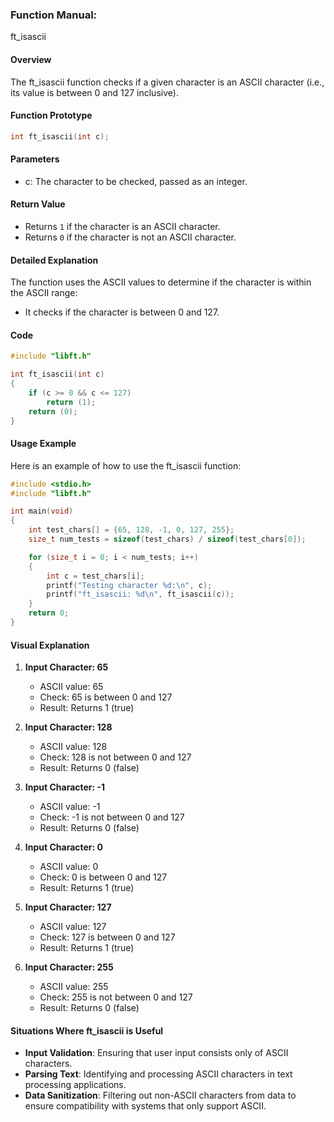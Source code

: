 ### Function Manual: 

ft_isascii

#### Overview
The ft_isascii function checks if a given character is an ASCII character (i.e., its value is between 0 and 127 inclusive).

#### Function Prototype
```c
int ft_isascii(int c);
```

#### Parameters
- c: The character to be checked, passed as an integer.

#### Return Value
- Returns `1` if the character is an ASCII character.
- Returns `0` if the character is not an ASCII character.

#### Detailed Explanation
The function uses the ASCII values to determine if the character is within the ASCII range:
- It checks if the character is between 0 and 127.

#### Code
```c
#include "libft.h"

int ft_isascii(int c)
{
    if (c >= 0 && c <= 127)
        return (1);
    return (0);
}
```

#### Usage Example
Here is an example of how to use the ft_isascii function:
```c
#include <stdio.h>
#include "libft.h"

int main(void)
{
    int test_chars[] = {65, 128, -1, 0, 127, 255};
    size_t num_tests = sizeof(test_chars) / sizeof(test_chars[0]);

    for (size_t i = 0; i < num_tests; i++)
    {
        int c = test_chars[i];
        printf("Testing character %d:\n", c);
        printf("ft_isascii: %d\n", ft_isascii(c));
    }
    return 0;
}
```

#### Visual Explanation
1. **Input Character: 65**
   - ASCII value: 65
   - Check: 65 is between 0 and 127
   - Result: Returns 1 (true)

2. **Input Character: 128**
   - ASCII value: 128
   - Check: 128 is not between 0 and 127
   - Result: Returns 0 (false)

3. **Input Character: -1**
   - ASCII value: -1
   - Check: -1 is not between 0 and 127
   - Result: Returns 0 (false)

4. **Input Character: 0**
   - ASCII value: 0
   - Check: 0 is between 0 and 127
   - Result: Returns 1 (true)

5. **Input Character: 127**
   - ASCII value: 127
   - Check: 127 is between 0 and 127
   - Result: Returns 1 (true)

6. **Input Character: 255**
   - ASCII value: 255
   - Check: 255 is not between 0 and 127
   - Result: Returns 0 (false)

#### Situations Where ft_isascii is Useful
- **Input Validation**: Ensuring that user input consists only of ASCII characters.
- **Parsing Text**: Identifying and processing ASCII characters in text processing applications.
- **Data Sanitization**: Filtering out non-ASCII characters from data to ensure compatibility with systems that only support ASCII.
